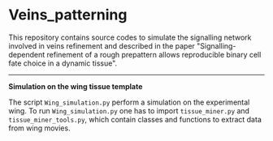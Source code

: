 # Veins_patterning
This repository contains source codes to simulate the signalling network involved in veins refinement and described in the paper "Signalling-dependent refinement of a rough prepattern allows reproducible binary cell fate choice in a dynamic tissue".
***
**Simulation on the wing tissue template**

The script ```Wing_simulation.py``` perform a simulation on the experimental wing. To run ```Wing_simulation.py``` one has to import ```tissue_miner.py``` and ```tissue_miner_tools.py```, which contain classes and functions to extract data from wing movies.
